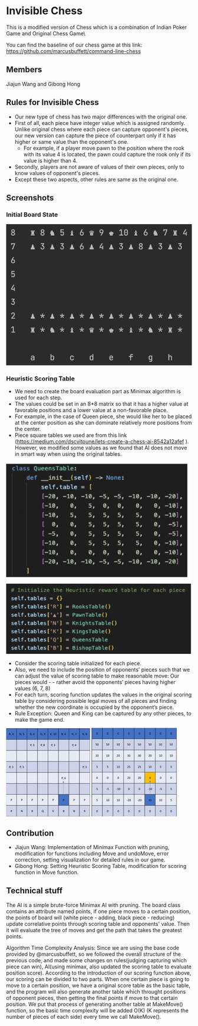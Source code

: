 # Invisible Chess

This is a modified version of Chess which is a combination of Indian Poker Game and Original Chess Game\

You can find the baseline of our chess game at this link: https://github.com/marcusbuffett/command-line-chess

## Members

Jiajun Wang and Gibong Hong

## Rules for Invisible Chess

- Our new type of chess has two major differences with the original one.
- First of all, each piece have integer value which is assigned randomly. Unlike original chess where each piece can capture opponent's pieces, our new version can capture the piece of counterpart only if it has higher or same value than the opponent's one.
  - For example, if a player move pawn to the position where the rook with its value 4 is located, the pawn could capture the rook only if its value is higher than 4.
- Secondly, players are not aware of values of their own pieces, only to know values of opponent's pieces.
- Except these two aspects, other rules are same as the original one.

## Screenshots

### Initial Board State

![Image text](https://github.com/WangJiaJun515/2022Fall_projects/blob/main/img/new_version.jpg)

### Heuristic Scoring Table

- We need to create the board evaluation part as Minimax algorithm is used for each step.
- The values could be set in an 8*8 matrix so that it has a higher value at favorable positions and a lower value at a non-favorable place.
- For example, in the case of Queen piece, she would like her to be placed at the center position
as she can dominate relatively more positions from the center.
- Piece square tables we used are from this link (https://medium.com/dscvitpune/lets-create-a-chess-ai-8542a12afef
). However, we modified some values as we found that AI does not move in smart way when using the original tables.

![Image text](https://github.com/WangJiaJun515/2022Fall_projects/blob/main/img/table.pic.jpg)

- Consider the scoring table initialized for each piece.
- Also, we need to include the position of opponents’ pieces such that we can adjust the value of scoring table to make reasonable move: Our pieces would - - rather avoid the opponents’ pieces having higher values (6, 7, 8)
- For each turn, scoring function updates the values in the original scoring table by considering possible legal moves of all pieces and finding whether the new coordinate is occupied by the opponent’s piece.
- Rule Exception: Queen and King can be captured by any other pieces, to make the game end.

![Image text](https://github.com/WangJiaJun515/2022Fall_projects/blob/main/img/scoring1.jpg)
![Image text](https://github.com/WangJiaJun515/2022Fall_projects/blob/main/img/scoring2.jpg)

## Contribution

- Jiajun Wang: Implementation of Minimax Function with pruning, modification for functions including Move and undoMove, error correction, setting visualization for detailed rules in our game.
- Gibong Hong: Setting Heuristic Scoring Table, modification for scoring function in Move function.

## Technical stuff

The AI is a simple brute-force Minimax AI with pruning. The board class contains an attribute named points, if one piece moves to a certain position, the points of board will (white piece - adding, black piece - reducing) update correlative points through scoring table and opponents' value. Then it will evaluate the tree of moves and get the path that takes the greatest points.


Algorithm Time Complexity Analysis:
Since we are using the base code provided by @marcusbuffett, so we followed the overall structure of the previous code, and made some changes on rules(judging capturing which piece can win), AI(using minimax, also updated the scoring table to evaluate position score). According to the introduction of our scoring function above, our scoring can be divided to two parts. When one certain piece is going to move to a certain position, we have a original score table as the basic table, and the program will also generate another table which throught positions of opponent pieces, then getting the final points if move to that certain position. We put that process of generating another table at MakeMove() function, so the basic time complexity will be added O(K) (K represents the number of pieces of each side) every time we call MakeMove(). 

